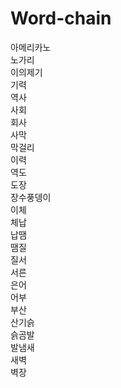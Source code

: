 # Word-chain

아메리카노  
노가리  
이의제기  
기력  
역사  
사회  
회사  
사막  
막걸리  
이력  
역도  
도장  
장수풍뎅이  
이체  
체납  
납땜  
땜질  
질서  
서른  
은어  
어부  
부산  
산기슭  
슭곰발  
발냄새  
새벽  
벽장  